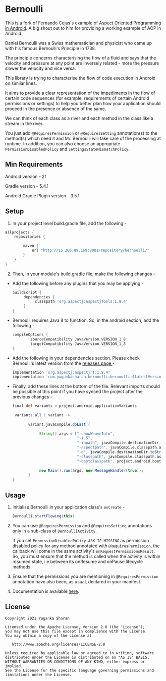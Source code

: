Bernoulli
==================

This is a fork of Fernando Cejas's example of [Aspect Oriented Programming in Android](https://github.com/android10/Android-AOPExample). A big shout out to him for providing a working example of AOP in Android.


Daniel Bernoulli was a Swiss mathematician and physicist who came up with his famous Bernoulli's Principle in 1738.

The principle concerns characterising the flow of a fluid and says that the velocity and pressure at any point are
inversely related - more the pressure slower the velocity and vice versa.

This library is trying to characterise the flow of code execution in Android on similar lines.

It aims to provide a clear representation of the impediments in the flow of certain code sequences (for example,
requirements of certain Android permissions or settings) to help you better plan how your application should
proceed in the presence or absence of the same.

We can think of each class as a river and each method in the class like a stream in the river.

You just add `@RequiresPermission` or `@RequiresSetting` annotation(s) to the method(s) which need it and Mr. Bernoulli
 will take care of the processing at runtime. In addition, you can also choose an appropriate
  `PermissionDisabledPolicy` and `SettingsStateMismatchPolicy`.
  

Min Requirements
-----

Android version - 21

Gradle version - 5.4.1

Android Gradle Plugin version - 3.5.1


Setup
-----

1. In your project level build.gradle file, add the following -  

```groovy
allprojects {
    repositories {

        maven {
            url "http://15.206.89.169:8081/repository/bernoulli/"
        }
    }
}
```

2. Then, in your module's build.gradle file, make the following changes - 

 *  Add the following before any plugins that you may be applying - 

    ```groovy
    buildscript {
         dependencies {
              classpath 'org.aspectj:aspectjtools:1.9.4'
         }
    }
    ```

 *  Bernoulli requires Java 8 to function. So, in the android section, add the following -

    ```groovy
    compileOptions {
            sourceCompatibility JavaVersion.VERSION_1_8
            targetCompatibility JavaVersion.VERSION_1_8
    }
    ```

 *  Add the following in your dependencies section. Please check Bernoulli's latest version from the [releases page
 ](https://github.com/Yuganka/Bernoulli/releases) - 

    ```groovy
    implementation 'org.aspectj:aspectjrt:1.9.4'
    implementation 'com.yugankasharan.bernoulli:bernoulli:$latestVersion'
    ```

 *  Finally, add these lines at the bottom of the file. Relevant imports should be possible at this point if you
  have synced the project after the previous changes - 

    ```groovy
    final def variants = project.android.applicationVariants
            
     variants.all { variant ->
            
           variant.javaCompile.doLast {
            
                String[] args = ["-showWeaveInfo",
                                 "-1.5",
                                 "-inpath", javaCompile.destinationDir.toString(),
                                 "-aspectpath", javaCompile.classpath.asPath,
                                 "-d", javaCompile.destinationDir.toString(),
                                 "-classpath", javaCompile.classpath.asPath,
                                 "-bootclasspath", project.android.bootClasspath.join(File.pathSeparator)]
            
                new Main().run(args, new MessageHandler(true));
           }
    }
    ```

Usage
-----

1. Initialise Bernoulli in your application class's `onCreate` - 

    ```groovy
    Bernoulli.startFlowing(this)
    ```
       
2. You can use `@RequiresPermission` and `@RequiresSetting` annotations only in a sub-class of
 `BernoulliActivity`. 
 
    If you set `PermissionDisabledPolicy.ASK_IF_MISSING` as permission disabled policy for any method annotated with
    `@RequiresPermission`, the callback will come in the same activity's `onRequestPermissionsResult`. So, you must
    ensure that the method is called when the activity is within resumed state, i.e between its onResume and onPause
    lifecycle methods. 
 

3. Ensure that the permissions you are mentioning in `@RequiresPermission` annotation have also been, as usual,
  declared in your manifest. 
  
  
4. Documentation is available [here](https://yuganka.github.io/Bernoulli/). 

License
--------

    Copyright 2021 Yuganka Sharan

    Licensed under the Apache License, Version 2.0 (the "License");
    you may not use this file except in compliance with the License.
    You may obtain a copy of the License at

       http://www.apache.org/licenses/LICENSE-2.0

    Unless required by applicable law or agreed to in writing, software
    distributed under the License is distributed on an "AS IS" BASIS,
    WITHOUT WARRANTIES OR CONDITIONS OF ANY KIND, either express or implied.
    See the License for the specific language governing permissions and
    limitations under the License.